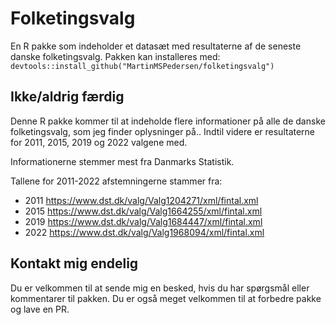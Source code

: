 # Folketingsvalg
En R pakke som indeholder et datasæt med resultaterne af de seneste danske folketingsvalg.
Pakken kan installeres med:  
`devtools::install_github("MartinMSPedersen/folketingsvalg")`

## Ikke/aldrig færdig ##

Denne R pakke kommer til at indeholde flere informationer på alle de danske folketingsvalg, som jeg finder oplysninger på.. 
Indtil videre er resultaterne for 2011, 2015, 2019 og 2022 valgene med.

Informationerne stemmer mest fra Danmarks Statistik.

Tallene for 2011-2022 afstemningerne stammer fra:

* 2011 https://www.dst.dk/valg/Valg1204271/xml/fintal.xml
* 2015 https://www.dst.dk/valg/Valg1664255/xml/fintal.xml
* 2019 https://www.dst.dk/valg/Valg1684447/xml/fintal.xml
* 2022 https://www.dst.dk/valg/Valg1968094/xml/fintal.xml

## Kontakt mig endelig ##

Du er velkommen til at sende mig en besked, hvis du har spørgsmål eller kommentarer til pakken.
Du er også meget velkommen til at forbedre pakke og lave en PR.
